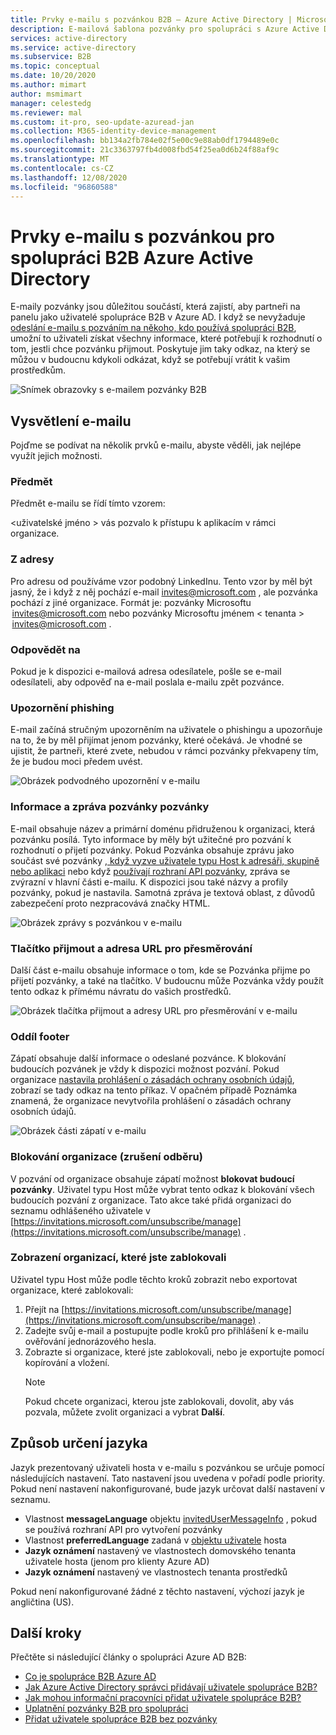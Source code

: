```yaml
---
title: Prvky e-mailu s pozvánkou B2B – Azure Active Directory | Microsoft Docs
description: E-mailová šablona pozvánky pro spolupráci s Azure Active Directory B2B
services: active-directory
ms.service: active-directory
ms.subservice: B2B
ms.topic: conceptual
ms.date: 10/20/2020
ms.author: mimart
author: msmimart
manager: celestedg
ms.reviewer: mal
ms.custom: it-pro, seo-update-azuread-jan
ms.collection: M365-identity-device-management
ms.openlocfilehash: bb134a2fb784e02f5e00c9e88ab0df1794489e0c
ms.sourcegitcommit: 21c3363797fb4d008fbd54f25ea0d6b24f88af9c
ms.translationtype: MT
ms.contentlocale: cs-CZ
ms.lasthandoff: 12/08/2020
ms.locfileid: "96860588"
---
```

# <a name="the-elements-of-the-b2b-collaboration-invitation-email---azure-active-directory"></a>Prvky e-mailu s pozvánkou pro spolupráci B2B Azure Active Directory

E-maily pozvánky jsou důležitou součástí, která zajistí, aby partneři na panelu jako uživatelé spolupráce B2B v Azure AD. I když se nevyžaduje [odeslání e-mailu s pozváním na někoho, kdo používá spolupráci B2B](add-user-without-invite.md), umožní to uživateli získat všechny informace, které potřebují k rozhodnutí o tom, jestli chce pozvánku přijmout. Poskytuje jim taky odkaz, na který se můžou v budoucnu kdykoli odkázat, když se potřebují vrátit k vašim prostředkům.

![Snímek obrazovky s e-mailem pozvánky B2B](media/invitation-email-elements/invitation-email.png)

## <a name="explaining-the-email"></a>Vysvětlení e-mailu

Pojďme se podívat na několik prvků e-mailu, abyste věděli, jak nejlépe využít jejich možnosti.

### <a name="subject"></a>Předmět

Předmět e-mailu se řídí tímto vzorem:

&lt;uživatelské jméno &gt; vás pozvalo k přístupu k aplikacím v rámci organizace.

### <a name="from-address"></a>Z adresy

Pro adresu od používáme vzor podobný LinkedInu. Tento vzor by měl být jasný, že i když z něj pochází e-mail invites@microsoft.com , ale pozvánka pochází z jiné organizace. Formát je: pozvánky Microsoftu  <invites@microsoft.com> nebo pozvánky Microsoftu jménem &lt; tenanta &gt;  <invites@microsoft.com> . 

### <a name="reply-to"></a>Odpovědět na

Pokud je k dispozici e-mailová adresa odesílatele, pošle se e-mail odesílateli, aby odpověď na e-mail poslala e-mailu zpět pozvánce.

### <a name="phishing-warning"></a>Upozornění phishing

E-mail začíná stručným upozorněním na uživatele o phishingu a upozorňuje na to, že by měl přijímat jenom pozvánky, které očekává. Je vhodné se ujistit, že partneři, které zvete, nebudou v rámci pozvánky překvapeny tím, že je budou moci předem uvést.

![Obrázek podvodného upozornění v e-mailu](media/invitation-email-elements/phishing-warning.png)

### <a name="inviters-information-and-invitation-message"></a>Informace a zpráva pozvánky pozvánky

E-mail obsahuje název a primární doménu přidruženou k organizaci, která pozvánku posílá. Tyto informace by měly být užitečné pro pozvání k rozhodnutí o přijetí pozvánky. Pokud Pozvánka obsahuje zprávu jako součást své pozvánky [, když vyzve uživatele typu Host k adresáři, skupině nebo aplikaci](add-users-administrator.md) nebo když [používají rozhraní API pozvánky](customize-invitation-api.md), zpráva se zvýrazní v hlavní části e-mailu. K dispozici jsou také názvy a profily pozvánky, pokud je nastavila. Samotná zpráva je textová oblast, z důvodů zabezpečení proto nezpracovává značky HTML.

![Obrázek zprávy s pozvánkou v e-mailu](media/invitation-email-elements/invitation-message-inviters-info.png)

### <a name="accept-button-and-redirect-url"></a>Tlačítko přijmout a adresa URL pro přesměrování

Další část e-mailu obsahuje informace o tom, kde se Pozvánka přijme po přijetí pozvánky, a také na tlačítko.  V budoucnu může Pozvánka vždy použít tento odkaz k přímému návratu do vašich prostředků.

![Obrázek tlačítka přijmout a adresy URL pro přesměrování v e-mailu](media/invitation-email-elements/accept-button.png)

### <a name="footer-section"></a>Oddíl footer

Zápatí obsahuje další informace o odeslané pozvánce. K blokování budoucích pozvánek je vždy k dispozici možnost pozvání. Pokud organizace [nastavila prohlášení o zásadách ochrany osobních údajů](../fundamentals/active-directory-properties-area.md), zobrazí se tady odkaz na tento příkaz.  V opačném případě Poznámka znamená, že organizace nevytvořila prohlášení o zásadách ochrany osobních údajů.

![Obrázek části zápatí v e-mailu](media/invitation-email-elements/footer-section.png)

### <a name="blocking-an-organization-unsubscribing"></a>Blokování organizace (zrušení odběru)

V pozvání od organizace obsahuje zápatí možnost **blokovat budoucí pozvánky**. Uživatel typu Host může vybrat tento odkaz k blokování všech budoucích pozvání z organizace. Tato akce také přidá organizaci do seznamu odhlášeného uživatele v [https://invitations.microsoft.com/unsubscribe/manage](https://invitations.microsoft.com/unsubscribe/manage) .

### <a name="viewing-organizations-youve-blocked"></a>Zobrazení organizací, které jste zablokovali

Uživatel typu Host může podle těchto kroků zobrazit nebo exportovat organizace, které zablokovali:

1. Přejít na [https://invitations.microsoft.com/unsubscribe/manage](https://invitations.microsoft.com/unsubscribe/manage) .
2. Zadejte svůj e-mail a postupujte podle kroků pro přihlášení k e-mailu ověřování jednorázového hesla.
3. Zobrazte si organizace, které jste zablokovali, nebo je exportujte pomocí kopírování a vložení.
   > [!NOTE]
   > Pokud chcete organizaci, kterou jste zablokovali, dovolit, aby vás pozvala, můžete zvolit organizaci a vybrat **Další**.

## <a name="how-the-language-is-determined"></a>Způsob určení jazyka

Jazyk prezentovaný uživateli hosta v e-mailu s pozvánkou se určuje pomocí následujících nastavení. Tato nastavení jsou uvedena v pořadí podle priority. Pokud není nastavení nakonfigurované, bude jazyk určovat další nastavení v seznamu.

- Vlastnost **messageLanguage** objektu [invitedUserMessageInfo](/graph/api/resources/invitedusermessageinfo) , pokud se používá rozhraní API pro vytvoření pozvánky
-   Vlastnost **preferredLanguage** zadaná v [objektu uživatele](/graph/api/resources/user) hosta
-   **Jazyk oznámení** nastavený ve vlastnostech domovského tenanta uživatele hosta (jenom pro klienty Azure AD)
-   **Jazyk oznámení** nastavený ve vlastnostech tenanta prostředků

Pokud není nakonfigurované žádné z těchto nastavení, výchozí jazyk je angličtina (US).

## <a name="next-steps"></a>Další kroky

Přečtěte si následující články o spolupráci Azure AD B2B:

- [Co je spolupráce B2B Azure AD](what-is-b2b.md)
- [Jak Azure Active Directory správci přidávají uživatele spolupráce B2B?](add-users-administrator.md)
- [Jak mohou informační pracovníci přidat uživatele spolupráce B2B?](add-users-information-worker.md)
- [Uplatnění pozvánky B2B pro spolupráci](redemption-experience.md)
- [Přidat uživatele spolupráce B2B bez pozvánky](add-user-without-invite.md)
